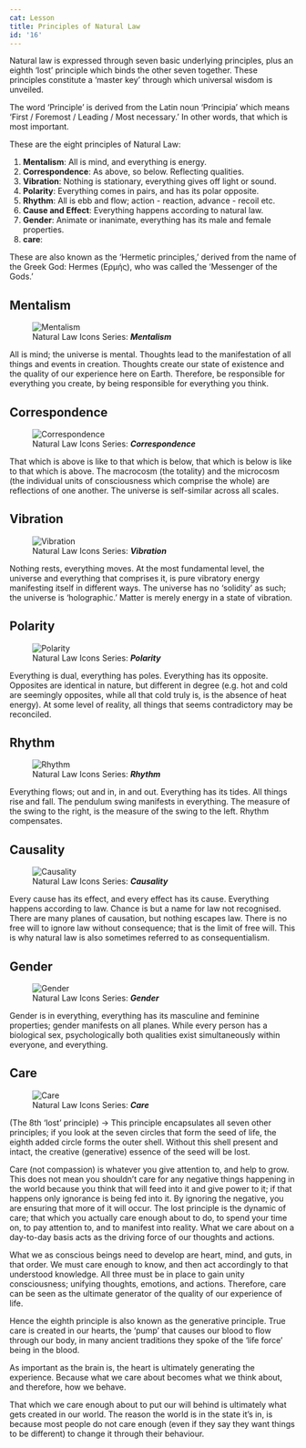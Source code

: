 ```yaml
---
cat: Lesson
title: Principles of Natural Law
id: '16'
---
```


<p class="emp">
Natural law is expressed through seven basic underlying principles, plus an eighth ‘lost’ principle which binds the other seven together. These principles constitute a ‘master key’ through which universal wisdom is unveiled.
</p>

The word ‘Principle’ is derived from the Latin noun ‘Principia’ which means ‘First / Foremost / Leading / Most necessary.’ In other words, that which is most important.

These are the eight principles of Natural Law:

1. **Mentalism**: All is mind, and everything is energy.
2. **Correspondence**: As above, so below. Reflecting qualities.
3. **Vibration**: Nothing is stationary, everything gives off light or sound.
4. **Polarity**: Everything comes in pairs, and has its polar opposite.
5. **Rhythm**: All is ebb and flow; action - reaction, advance - recoil etc.
6. **Cause and Effect**: Everything happens according to natural law.
7. **Gender**: Animate or inanimate, everything has its male and female properties.
8. **care**: 

These are also known as the ‘Hermetic principles,’ derived from the name of the Greek God: Hermes (Ερμής), who was called the ‘Messenger of the Gods.’

## Mentalism

<figure>
  <img
    src="/images/posts/mentalism.jpg"
    alt="Mentalism"
  />
  <figcaption>
    Natural Law Icons Series: <b><i>Mentalism</i></b>
  </figcaption>
</figure>

<p class="emp">
  All is mind; the universe is mental. Thoughts lead to the manifestation of all things and events in creation. Thoughts create our state of existence and the quality of our experience here on Earth. Therefore, be responsible for everything you create, by being responsible for everything you think.
</p>

## Correspondence

<figure>
  <img
    src="/images/posts/correspondence.jpg"
    alt="Correspondence"
  />
  <figcaption>
    Natural Law Icons Series: <b><i>Correspondence</i></b>
  </figcaption>
</figure>

<p class="emp">
  That which is above is like to that which is below, that which is below is like to that which is above. The macrocosm (the totality) and the microcosm (the individual units of consciousness which comprise the whole) are reflections of one another. The universe is self-similar across all scales.
</p>

## Vibration

<figure>
  <img
    src="/images/posts/vibration.jpg"
    alt="Vibration"
  />
  <figcaption>
    Natural Law Icons Series: <b><i>Vibration</i></b>
  </figcaption>
</figure>

<p class="emp">
  Nothing rests, everything moves. At the most fundamental level, the universe and everything that comprises it, is pure vibratory energy manifesting itself in different ways. The universe has no ‘solidity’ as such; the universe is ‘holographic.’ Matter is merely energy in a state of vibration.
</p>

## Polarity

<figure>
  <img
    src="/images/posts/polarity.jpg"
    alt="Polarity"
  />
  <figcaption>
    Natural Law Icons Series: <b><i>Polarity</i></b>
  </figcaption>
</figure>

<p class="emp">
  Everything is dual, everything has poles. Everything has its opposite. Opposites are identical in nature, but different in degree (e.g. hot and cold are seemingly opposites, while all that cold truly is, is the absence of heat energy). At some level of reality, all things that seems contradictory may be reconciled.
</p>

## Rhythm

<figure>
  <img
    src="/images/posts/rhythm.jpg"
    alt="Rhythm"
  />
  <figcaption>
    Natural Law Icons Series: <b><i>Rhythm</i></b>
  </figcaption>
</figure>

<p class="emp">
  Everything flows; out and in, in and out. Everything has its tides. All things rise and fall. The pendulum swing manifests in everything. The measure of the swing to the right, is the measure of the swing to the left. Rhythm compensates.
</p>

## Causality

<figure>
  <img
    src="/images/posts/causality.jpg"
    alt="Causality"
  />
  <figcaption>
    Natural Law Icons Series: <b><i>Causality</i></b>
  </figcaption>
</figure>

<p class="emp">
  Every cause has its effect, and every effect has its cause. Everything happens according to law. Chance is but a name for law not recognised. There are many planes of causation, but nothing escapes law. There is no free will to ignore law without consequence; that is the limit of free will. This is why natural law is also sometimes referred to as consequentialism.
</p>

## Gender

<figure>
  <img
    src="/images/posts/gender.jpg"
    alt="Gender"
  />
  <figcaption>
    Natural Law Icons Series: <b><i>Gender</i></b>
  </figcaption>
</figure>

<p class="emp">
  Gender is in everything, everything has its masculine and feminine   properties; gender manifests on all planes. While every person has a biological sex,  psychologically both qualities exist simultaneously within everyone, and everything.
</p>

## Care

<figure>
  <img
    src="/images/posts/care.jpg"
    alt="Care"
  />
  <figcaption>
    Natural Law Icons Series: <b><i>Care</i></b>
  </figcaption>
</figure>

<p class="emp">
(The 8th ‘lost’ principle) → This principle encapsulates all seven other principles; if you look at the seven circles that form the seed of life, the eighth added circle forms the outer shell. Without this shell present and intact, the creative (generative) essence of the seed will be lost.
</p>

Care (not compassion) is whatever you give attention to, and help to grow. This does not mean you shouldn’t care for any negative things happening in the world because you think that will feed into it and give power to it; if that happens only ignorance is being fed into it. By ignoring the negative, you are ensuring that more of it will occur. The lost principle is the dynamic of care; that which you actually care enough about to do, to spend your time on, to pay attention to, and to manifest into reality. What we care about on a day-to-day basis acts as the driving force of our thoughts and actions.

What we as conscious beings need to develop are heart, mind, and guts, in that order. We
must care enough to know, and then act accordingly to that understood knowledge. All three
must be in place to gain unity consciousness; unifying thoughts, emotions, and actions.
Therefore, care can be seen as the ultimate generator of the quality of our experience of life.

Hence the eighth principle is also known as the generative principle. True care is created in our hearts, the ‘pump’ that causes our blood to flow through our body, in many ancient
traditions they spoke of the ‘life force’ being in the blood.

As important as the brain is, the heart is ultimately generating the experience. Because what we care about becomes what we think about, and therefore, how we behave.

That which we care enough about to put our will behind is ultimately what gets created in our world. The reason the world is in the state it’s in, is because most people do not care enough (even if they say they want things to be different) to change it through their behaviour.